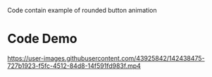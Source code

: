Code contain example of rounded button animation

# Code Demo

https://user-images.githubusercontent.com/43925842/142438475-727b1923-f5fc-4512-84d8-14f591fd983f.mp4

